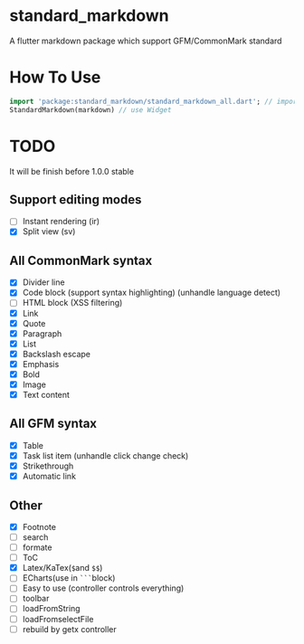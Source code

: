 # standard_markdown

A flutter markdown package which support GFM/CommonMark standard

# How To Use

```dart
import 'package:standard_markdown/standard_markdown_all.dart'; // import package
StandardMarkdown(markdown) // use Widget
```

# TODO

It will be finish before 1.0.0 stable

## Support editing modes

- [ ] Instant rendering (ir)
- [x] Split view (sv)

## All CommonMark syntax

- [x] Divider line
- [x] Code block (support syntax highlighting) (unhandle language detect)
- [ ] HTML block (XSS filtering)
- [x] Link
- [x] Quote
- [x] Paragraph
- [x] List
- [x] Backslash escape
- [x] Emphasis
- [x] Bold
- [x] Image
- [x] Text content

## All GFM syntax

- [x] Table
- [x] Task list item (unhandle click change check)
- [x] Strikethrough
- [x] Automatic link

## Other

- [x] Footnote
- [ ] search
- [ ] formate
- [ ] ToC
- [x] Latex/KaTex(`$`and `$$`)
- [ ] ECharts(use in ` ``` `block)
- [ ] Easy to use (controller controls everything)
- [ ] toolbar
- [ ] loadFromString
- [ ] loadFromselectFile
- [ ] rebuild by getx controller
